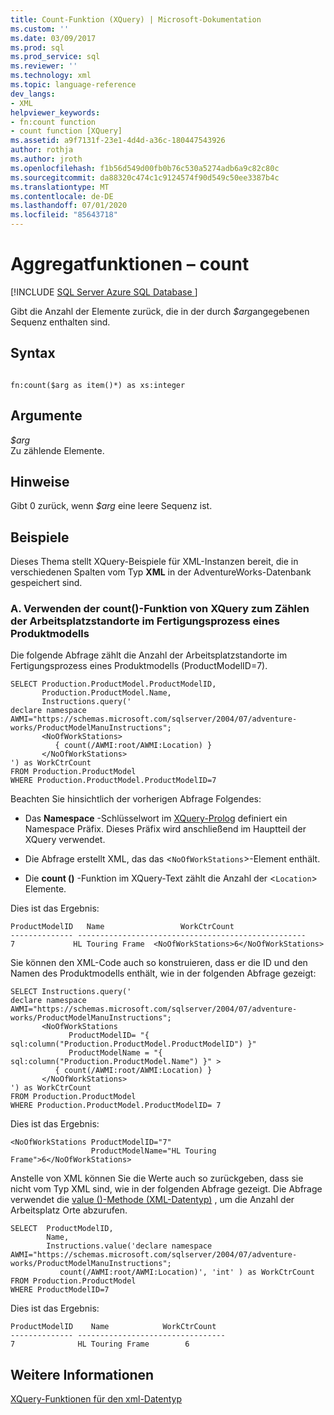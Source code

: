 ```yaml
---
title: Count-Funktion (XQuery) | Microsoft-Dokumentation
ms.custom: ''
ms.date: 03/09/2017
ms.prod: sql
ms.prod_service: sql
ms.reviewer: ''
ms.technology: xml
ms.topic: language-reference
dev_langs:
- XML
helpviewer_keywords:
- fn:count function
- count function [XQuery]
ms.assetid: a9f7131f-23e1-4d4d-a36c-180447543926
author: rothja
ms.author: jroth
ms.openlocfilehash: f1b56d549d00fb0b76c530a5274adb6a9c82c80c
ms.sourcegitcommit: da88320c474c1c9124574f90d549c50ee3387b4c
ms.translationtype: MT
ms.contentlocale: de-DE
ms.lasthandoff: 07/01/2020
ms.locfileid: "85643718"
---
```

# <a name="aggregate-functions---count"></a>Aggregatfunktionen – count
[!INCLUDE [SQL Server Azure SQL Database ](../includes/applies-to-version/sqlserver.md)]

  Gibt die Anzahl der Elemente zurück, die in der durch *$arg*angegebenen Sequenz enthalten sind.  
  
## <a name="syntax"></a>Syntax  
  
```  
  
fn:count($arg as item()*) as xs:integer  
```  
  
## <a name="arguments"></a>Argumente  
 *$arg*  
 Zu zählende Elemente.  
  
## <a name="remarks"></a>Hinweise  
 Gibt 0 zurück, wenn *$arg* eine leere Sequenz ist.  
  
## <a name="examples"></a>Beispiele  
 Dieses Thema stellt XQuery-Beispiele für XML-Instanzen bereit, die in verschiedenen Spalten vom Typ **XML** in der AdventureWorks-Datenbank gespeichert sind.  
  
### <a name="a-using-the-count-xquery-function-to-count-the-number-of-work-center-locations-in-the-manufacturing-of-a-product-model"></a>A. Verwenden der count()-Funktion von XQuery zum Zählen der Arbeitsplatzstandorte im Fertigungsprozess eines Produktmodells  
 Die folgende Abfrage zählt die Anzahl der Arbeitsplatzstandorte im Fertigungsprozess eines Produktmodells (ProductModelID=7).  
  
```  
SELECT Production.ProductModel.ProductModelID,   
       Production.ProductModel.Name,   
       Instructions.query('  
declare namespace AWMI="https://schemas.microsoft.com/sqlserver/2004/07/adventure-works/ProductModelManuInstructions";  
       <NoOfWorkStations>  
          { count(/AWMI:root/AWMI:Location) }  
       </NoOfWorkStations>  
') as WorkCtrCount  
FROM Production.ProductModel  
WHERE Production.ProductModel.ProductModelID=7  
```  
  
 Beachten Sie hinsichtlich der vorherigen Abfrage Folgendes:  
  
-   Das **Namespace** -Schlüsselwort im [XQuery-Prolog](../xquery/modules-and-prologs-xquery-prolog.md) definiert ein Namespace Präfix. Dieses Präfix wird anschließend im Hauptteil der XQuery verwendet.  
  
-   Die Abfrage erstellt XML, das das <`NoOfWorkStations`>-Element enthält.  
  
-   Die **count ()** -Funktion im XQuery-Text zählt die Anzahl der <`Location`> Elemente.  
  
 Dies ist das Ergebnis:  
  
```  
ProductModelID   Name                 WorkCtrCount       
-------------- ---------------------------------------------------  
7             HL Touring Frame  <NoOfWorkStations>6</NoOfWorkStations>     
```  
  
 Sie können den XML-Code auch so konstruieren, dass er die ID und den Namen des Produktmodells enthält, wie in der folgenden Abfrage gezeigt:  
  
```  
SELECT Instructions.query('  
declare namespace AWMI="https://schemas.microsoft.com/sqlserver/2004/07/adventure-works/ProductModelManuInstructions";  
       <NoOfWorkStations  
             ProductModelID= "{ sql:column("Production.ProductModel.ProductModelID") }"   
             ProductModelName = "{ sql:column("Production.ProductModel.Name") }" >  
          { count(/AWMI:root/AWMI:Location) }  
       </NoOfWorkStations>  
') as WorkCtrCount  
FROM Production.ProductModel  
WHERE Production.ProductModel.ProductModelID= 7  
```  
  
 Dies ist das Ergebnis:  
  
```  
<NoOfWorkStations ProductModelID="7"   
                  ProductModelName="HL Touring Frame">6</NoOfWorkStations>  
```  
  
 Anstelle von XML können Sie die Werte auch so zurückgeben, dass sie nicht vom Typ XML sind, wie in der folgenden Abfrage gezeigt. Die Abfrage verwendet die [value ()-Methode (XML-Datentyp)](../t-sql/xml/value-method-xml-data-type.md) , um die Anzahl der Arbeitsplatz Orte abzurufen.  
  
```  
SELECT  ProductModelID,   
        Name,   
        Instructions.value('declare namespace AWMI="https://schemas.microsoft.com/sqlserver/2004/07/adventure-works/ProductModelManuInstructions";  
           count(/AWMI:root/AWMI:Location)', 'int' ) as WorkCtrCount  
FROM Production.ProductModel  
WHERE ProductModelID=7  
```  
  
 Dies ist das Ergebnis:  
  
```  
ProductModelID    Name            WorkCtrCount  
-------------- ---------------------------------  
7              HL Touring Frame        6     
```  
  
## <a name="see-also"></a>Weitere Informationen  
 [XQuery-Funktionen für den xml-Datentyp](../xquery/xquery-functions-against-the-xml-data-type.md)  
  
  
